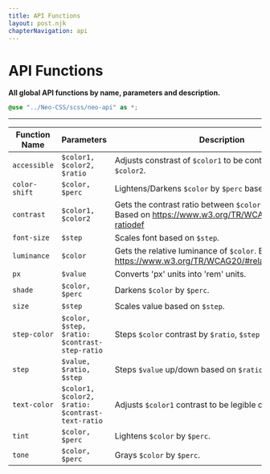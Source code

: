 ```yaml
---
title: API Functions
layout: post.njk
chapterNavigation: api
---
```


# API Functions
**All global API functions by name, parameters and description.**

```scss
@use "../Neo-CSS/scss/neo-api" as *;
```
---

| Function Name | Parameters | Description |
| ------------- | ---------- | ----------- |
| `accessible` | `$color1, $color2, $ratio` | Adjusts constrast of `$color1` to be contrast `$ratio` on `$color2`. |
| `color-shift` | `$color, $perc` | Lightens/Darkens `$color` by `$perc` based on lightness. |
| `contrast` | `$color1, $color2` | Gets the contrast ratio between `$color1` and `$color2`. Based on <https://www.w3.org/TR/WCAG20/#contrast-ratiodef> |
| `font-size` | `$step` | Scales font based on `$step`. |
| `luminance` | `$color` | Gets the relative luminance of `$color`. Based on <https://www.w3.org/TR/WCAG20/#relativeluminancedef> |
| `px` | `$value` | Converts 'px' units into 'rem' units. |
| `shade` | `$color, $perc` | Darkens `$color` by `$perc`. |
| `size` | `$step` | Scales value based on `$step`. |
| `step-color` | `$color, $step, $ratio: $contrast-step-ratio` | Steps `$color` contrast by `$ratio`, `$step` number of times. |
| `step` | `$value, $ratio, $step` | Steps `$value` up/down based on `$ratio`. |
| `text-color` | `$color1, $color2, $ratio: $contrast-text-ratio` | Adjusts `$color1` contrast to be legible on `$color2`. |
| `tint` | `$color, $perc` | Lightens `$color` by `$perc`. |
| `tone` | `$color, $perc` | Grays `$color` by `$perc`. |